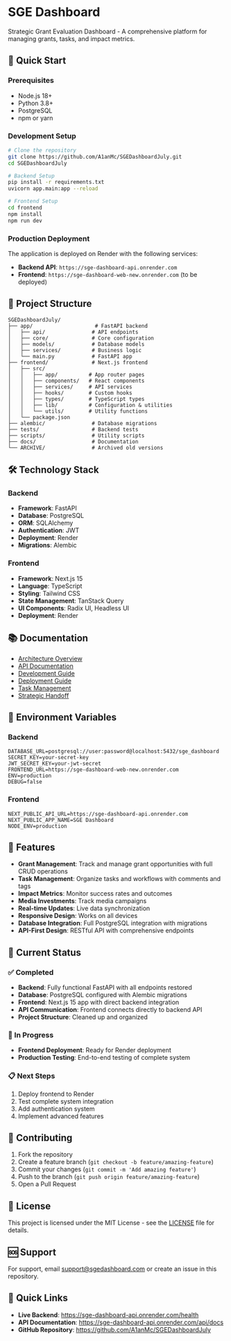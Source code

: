 # SGE Dashboard

Strategic Grant Evaluation Dashboard - A comprehensive platform for managing grants, tasks, and impact metrics.

## 🚀 Quick Start

### Prerequisites
- Node.js 18+ 
- Python 3.8+
- PostgreSQL
- npm or yarn

### Development Setup

```bash
# Clone the repository
git clone https://github.com/A1anMc/SGEDashboardJuly.git
cd SGEDashboardJuly

# Backend Setup
pip install -r requirements.txt
uvicorn app.main:app --reload

# Frontend Setup  
cd frontend
npm install
npm run dev
```

### Production Deployment

The application is deployed on Render with the following services:

- **Backend API**: `https://sge-dashboard-api.onrender.com`
- **Frontend**: `https://sge-dashboard-web-new.onrender.com` (to be deployed)

## 📁 Project Structure

```
SGEDashboardJuly/
├── app/                    # FastAPI backend
│   ├── api/               # API endpoints
│   ├── core/              # Core configuration
│   ├── models/            # Database models
│   ├── services/          # Business logic
│   └── main.py            # FastAPI app
├── frontend/              # Next.js frontend
│   ├── src/
│   │   ├── app/          # App router pages
│   │   ├── components/   # React components
│   │   ├── services/     # API services
│   │   ├── hooks/        # Custom hooks
│   │   ├── types/        # TypeScript types
│   │   ├── lib/          # Configuration & utilities
│   │   └── utils/        # Utility functions
│   └── package.json
├── alembic/               # Database migrations
├── tests/                 # Backend tests
├── scripts/               # Utility scripts
├── docs/                  # Documentation
└── ARCHIVE/               # Archived old versions
```

## 🛠️ Technology Stack

### Backend
- **Framework**: FastAPI
- **Database**: PostgreSQL
- **ORM**: SQLAlchemy
- **Authentication**: JWT
- **Deployment**: Render
- **Migrations**: Alembic

### Frontend
- **Framework**: Next.js 15
- **Language**: TypeScript
- **Styling**: Tailwind CSS
- **State Management**: TanStack Query
- **UI Components**: Radix UI, Headless UI
- **Deployment**: Render

## 📚 Documentation

- [Architecture Overview](./docs/architecture.md)
- [API Documentation](./docs/api/README.md)
- [Development Guide](./docs/development/README.md)
- [Deployment Guide](./docs/deployment/README.md)
- [Task Management](./docs/task_management.md)
- [Strategic Handoff](./docs/strategic_handoff.md)

## 🔧 Environment Variables

### Backend
```env
DATABASE_URL=postgresql://user:password@localhost:5432/sge_dashboard
SECRET_KEY=your-secret-key
JWT_SECRET_KEY=your-jwt-secret
FRONTEND_URL=https://sge-dashboard-web-new.onrender.com
ENV=production
DEBUG=false
```

### Frontend
```env
NEXT_PUBLIC_API_URL=https://sge-dashboard-api.onrender.com
NEXT_PUBLIC_APP_NAME=SGE Dashboard
NODE_ENV=production
```

## 🚀 Features

- **Grant Management**: Track and manage grant opportunities with full CRUD operations
- **Task Management**: Organize tasks and workflows with comments and tags
- **Impact Metrics**: Monitor success rates and outcomes
- **Media Investments**: Track media campaigns
- **Real-time Updates**: Live data synchronization
- **Responsive Design**: Works on all devices
- **Database Integration**: Full PostgreSQL integration with migrations
- **API-First Design**: RESTful API with comprehensive endpoints

## 🔄 Current Status

### ✅ Completed
- **Backend**: Fully functional FastAPI with all endpoints restored
- **Database**: PostgreSQL configured with Alembic migrations
- **Frontend**: Next.js 15 app with direct backend integration
- **API Communication**: Frontend connects directly to backend API
- **Project Structure**: Cleaned up and organized

### 🚧 In Progress
- **Frontend Deployment**: Ready for Render deployment
- **Production Testing**: End-to-end testing of complete system

### 📋 Next Steps
1. Deploy frontend to Render
2. Test complete system integration
3. Add authentication system
4. Implement advanced features

## 🤝 Contributing

1. Fork the repository
2. Create a feature branch (`git checkout -b feature/amazing-feature`)
3. Commit your changes (`git commit -m 'Add amazing feature'`)
4. Push to the branch (`git push origin feature/amazing-feature`)
5. Open a Pull Request

## 📄 License

This project is licensed under the MIT License - see the [LICENSE](LICENSE) file for details.

## 🆘 Support

For support, email support@sgedashboard.com or create an issue in this repository.

## 🔗 Quick Links

- **Live Backend**: https://sge-dashboard-api.onrender.com/health
- **API Documentation**: https://sge-dashboard-api.onrender.com/api/docs
- **GitHub Repository**: https://github.com/A1anMc/SGEDashboardJuly
